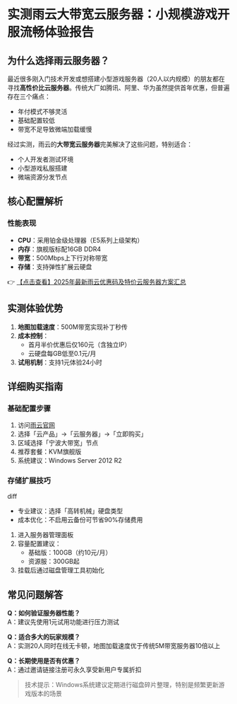 # 实测雨云大带宽云服务器：小规模游戏开服流畅体验报告

## 为什么选择雨云服务器？

最近很多刚入门技术开发或想搭建小型游戏服务器（20人以内规模）的朋友都在寻找**高性价比云服务器**。传统大厂如腾讯、阿里、华为虽然提供首年优惠，但普遍存在三个痛点：
- 年付模式不够灵活
- 基础配置较低
- 带宽不足导致微端加载缓慢

经过实测，雨云的**大带宽云服务器**完美解决了这些问题，特别适合：
- 个人开发者测试环境
- 小型游戏私服搭建
- 微端资源分发节点

## 核心配置解析

### 性能表现
- **CPU**：采用铂金级处理器（E5系列上级架构）
- **内存**：旗舰版标配16GB DDR4
- **带宽**：500Mbps上下行对称带宽
- **存储**：支持弹性扩展云硬盘

👉 [【点击查看】2025年最新雨云优惠码及特价云服务器方案汇总](https://bit.ly/RainYun)

## 实测体验优势
1. **地图加载速度**：500M带宽实现补丁秒传
2. **成本控制**：
   - 首月半价优惠后仅160元（含独立IP）
   - 云硬盘每GB低至0.1元/月
3. **试用机制**：支持1元体验24小时

## 详细购买指南

### 基础配置步骤
1. 访问[雨云官网](https://bit.ly/RainYun)
2. 选择「云产品」→「云服务器」→「立即购买」
3. 区域选择「宁波大带宽」节点
4. 推荐套餐：KVM旗舰版
5. 系统建议：Windows Server 2012 R2

### 存储扩展技巧
diff
+ 专业建议：选择「高转机械」硬盘类型
+ 成本优化：不启用云备份可节省90%存储费用

1. 进入服务器管理面板
2. 容量配置建议：
   - 基础版：100GB（约10元/月）
   - 资源服：300GB起
3. 挂载后通过磁盘管理工具初始化

## 常见问题解答
**Q：如何验证服务器性能？**  
A：建议先使用1元试用功能进行压力测试

**Q：适合多大的玩家规模？**  
A：实测20人同时在线无卡顿，地图加载速度优于传统5M带宽服务器10倍以上

**Q：长期使用是否有优惠？**  
A：通过邀请链接注册可永久享受新用户专属折扣

> 技术提示：Windows系统建议定期进行磁盘碎片整理，特别是频繁更新游戏版本的场景